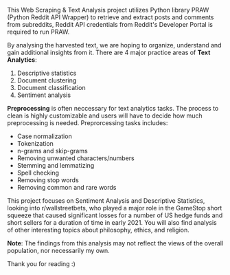 This Web Scraping & Text Analysis project utilizes Python library PRAW (Python Reddit API Wrapper) to retrieve and extract posts and comments from subreddits, Reddit API credentials from Reddit's Developer Portal is required to run PRAW. 

By analysing the harvested text, we are hoping to organize, understand and gain additional insights from it. There are 4 major practice areas of **Text Analytics**:
1. Descriptive statistics
2. Document clustering
3. Document classification
4. Sentiment analysis

**Preprocessing** is often neccessary for text analytics tasks. The process to clean is highly customizable and users will have to decide how much preprocessing is needed. Preprorcessing tasks includes:
- Case normalization
- Tokenization
- n-grams and skip-grams
- Removing unwanted characters/numbers
- Stemming and lemmatizing
- Spell checking
- Removing stop words
- Removing common and rare words

This project focuses on Sentiment Analysis and Descriptive Statistics, looking into r/wallstreetbets, who played a major role in the GameStop short squeeze that caused significant losses for a number of US hedge funds and short sellers for a duration of time in early 2021. 
You will also find analysis of other interesting topics about philosophy, ethics, and religion. 

**Note**: The findings from this analysis may not reflect the views of the overall population, nor necessarily my own.

Thank you for reading :)
